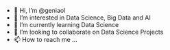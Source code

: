 - 👋 Hi, I’m @geniaol
- 👀 I’m interested in Data Science, Big Data and AI
- 🌱 I’m currently learning Data Science
- 💞️ I’m looking to collaborate on Data Science Projects
- 📫 How to reach me ...

<!---
geniaol/geniaol is a ✨ special ✨ repository because its `README.md` (this file) appears on your GitHub profile.
You can click the Preview link to take a look at your changes.
--->
